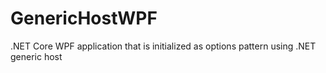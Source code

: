 # GenericHostWPF
 .NET Core WPF application that is initialized as options pattern using .NET generic host
